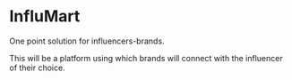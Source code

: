 # InfluMart
One point solution for influencers-brands.

This will be a platform using which brands will connect with the influencer of their choice.
